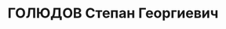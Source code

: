 ---
title: ГОЛЮДОВ Степан Георгиевич
description: "Род. в 1911, Витебская губ., д. Козлово, белорус, обр.: незаконченное\
  \ высшее, ранее член ВКП(б) с 1932. Проживал: Томск. Помполит Томского аэроклуба\
  \ (студент Томского мединститута) \n  Арестован 29.09.1937. Обв.: троцк. террор.\
  \ орг-я. Приговор: 19.06.1938 – ВМН. Расстрелян 19.06.1938. \n  Реабилитирован 03.1958"
---